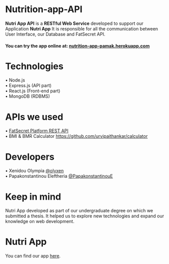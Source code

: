 # Nutrition-app-API

**Nutri App API** is a **RESTful Web Service** developed to support our Application **Nutri App**
It is responsible for all the communication between User Interface, our Database and FatSecret API.

<h4> You can try the app online at: <a href="https://nutrition-app-pamak.herokuapp.com/">nutrition-app-pamak.herokuapp.com</a> </h4>  

# Technologies  
• Node.js   
• Express.js (API part)  
• React.js (Front-end part)  
• MongoDB (RDBMS)

# APIs we used
• <a href="https://platform.fatsecret.com/">FatSecret Platform REST API</a>   
• BMI & BMR Calculator <a href="https://github.com/urvipaithankar/calculator">https://github.com/urvipaithankar/calculator</a>  

# Developers
• Xenidou Olympia [@olyxen](https://github.com/olyxen)  
• Papakonstantinou Eleftheria [@PapakonstantinouE](https://github.com/PapakonstantinouE)  

# Keep in mind
Nutri App developed as part of our undergraduate degree on which we submitted a thesis. 
It helped us to explore new technologies and expand our knowledge on web development.

# Nutri App
You can find our app [here](https://github.com/olyxen/Nutrition-app).
